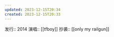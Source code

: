 ```yaml
---
updated: 2023-12-15T20:34
created: 2023-12-15T20:33
---
```

发行:: 2014
演唱:: [[tfboy]]
抄袭:: [[only my railgun]]